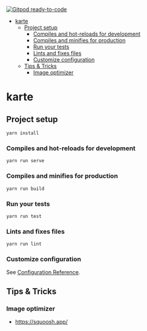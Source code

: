[![Gitpod ready-to-code](https://img.shields.io/badge/Gitpod-ready--to--code-blue?logo=gitpod)](https://gitpod.io/#https://github.com/BjoernSchilberg/wildeinseln)

- [karte](#karte)
  - [Project setup](#project-setup)
    - [Compiles and hot-reloads for development](#compiles-and-hot-reloads-for-development)
    - [Compiles and minifies for production](#compiles-and-minifies-for-production)
    - [Run your tests](#run-your-tests)
    - [Lints and fixes files](#lints-and-fixes-files)
    - [Customize configuration](#customize-configuration)
  - [Tips & Tricks](#tips--tricks)
    - [Image optimizer](#image-optimizer)

# karte

## Project setup

```shell
yarn install
```

### Compiles and hot-reloads for development

```shell
yarn run serve
```

### Compiles and minifies for production

```shell
yarn run build
```

### Run your tests

```shell
yarn run test
```

### Lints and fixes files

```shell
yarn run lint
```

### Customize configuration

See [Configuration Reference](https://cli.vuejs.org/config/).

## Tips & Tricks

### Image optimizer

- <https://squoosh.app/>
